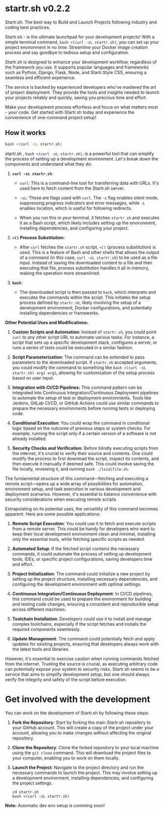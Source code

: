 # startr.sh v0.2.2

Startr.sh: The best way to Build and Launch Projects following industry and coding best practices. 

Startr.sh - is the ultimate launchpad for your development projects! With a simple terminal command, `bash <(curl -sL startr.sh)`, you can set up your project environment in no time. Streamline your Docker image creation process and say goodbye to tedious setup and configuration.

Startr.sh is designed to enhance your development workflow, regardless of the framework you use. It supports popular languages and frameworks such as Python, Django, Flask, Node, and Startr.Style CSS, ensuring a seamless and efficient experience.

The service is backed by experienced developers who've mastered the art of project deployment. They provide the tools and insights needed to launch your projects reliably and quickly, saving you precious time and effort.

Make your development process effortless and focus on what matters most - your code. Get started with Startr.sh today and experience the convenience of one-command project setup!

## How it works

```sh
bash <(curl -sL startr.sh)
```

startr.sh , `bash <(curl -sL startr.sh)`, is a powerful tool that can simplify the process of setting up a development environment. Let's break down the components and understand what they do:


1. **`curl -sL startr.sh`**: 
      - `curl`: This is a command-line tool for transferring data with URLs. It's used here to fetch content from the Startr.sh server.

   - `-sL`: These are flags used with `curl`. The `-s` flag enables silent mode, suppressing progress indicators and error messages, while `-L` enables location, which is useful for following redirects.

   - When you run this in your terminal, it fetches `startr.sh` and executes it as a Bash script, which likely includes setting up the environment, installing dependencies, and configuring your project.


2. **`<()` Process Substitution**: 
   - After `curl` fetches the `startr.sh` script, `<()` (process substitution) is used. This is a feature of Bash and other shells that allows the output of a command (in this case, `curl -sL startr.sh`) to be used as a file input. Instead of saving the downloaded content to a file and then executing that file, process substitution handles it all in memory, making the operation more streamlined.

3. **`bash`**: 
   - The downloaded script is then passed to `bash`, which interprets and executes the commands within the script. This initiates the setup process defined by `startr.sh`, likely involving the setup of a development environment, Docker configurations, and potentially installing dependencies or frameworks.

**Other Potential Uses and Modifications:**

1. **Custom Scripts and Automation:**
   Instead of `startr.sh`, you could point `curl` to any other script URL to automate various tasks. For instance, a script that sets up a specific development stack, configures a server, or runs a series of tests could be executed in a similar fashion.

2. **Script Parameterization:**
   The command can be extended to pass parameters to the downloaded script. If `startr.sh` accepted arguments, you could modify the command to something like `bash <(curl -sL startr.sh) arg1 arg2`, allowing for customization of the setup process based on user input.

3. **Integration with CI/CD Pipelines:**
   This command pattern can be integrated into Continuous Integration/Continuous Deployment pipelines to automate the setup of test or deployment environments. Tools like Jenkins, GitLab CI/CD, or GitHub Actions could use similar commands to prepare the necessary environments before running tests or deploying code.

4. **Conditional Execution:**
   You could wrap the command in conditional logic based on the outcome of previous steps or system checks. For example, running the script only if a certain version of a software is not already installed.

5. **Security Checks and Verification:**
   Before blindly executing scripts from the internet, it's crucial to verify their source and contents. One could modify the process to first download the script, inspect its contents, and then execute it manually if deemed safe. This could involve saving the file locally, reviewing it, and running `bash ./localfile.sh`.

The fundamental structure of this command—fetching and executing a remote script—opens up a wide array of possibilities for automation, environment setup, and task execution in various development and deployment scenarios. However, it's essential to balance convenience with security considerations when executing remote scripts.




Extrapolating on its potential uses, the versatility of this command becomes apparent. Here are some possible applications:

1. **Remote Script Execution**: You could use it to fetch and execute scripts from a remote server. This could be handy for developers who want to keep their local development environment clean and minimal, installing only the essential tools, while fetching specific scripts as needed.

2. **Automated Setup**: If the fetched script contains the necessary commands, it could automate the process of setting up development tools, IDEs, or specific project configurations, saving developers time and effort.

3. **Project Initialization**: The command could initialize a new project by setting up the project structure, installing necessary dependencies, and configuring the development environment with optimal settings.

4. **Continuous Integration/Continuous Deployment**: In CI/CD pipelines, this command could be used to prepare the environment for building and testing code changes, ensuring a consistent and reproducible setup across different machines.

5. **Toolchain Installation**: Developers could use it to install and manage complex toolchains, especially if the script fetches and installs the required components seamlessly.

6. **Update Management**: The command could potentially fetch and apply updates for existing projects, ensuring that developers always work with the latest tools and libraries.

However, it's essential to exercise caution when running commands fetched from the internet. Trusting the source is crucial, as executing arbitrary code can potentially expose your system to security risks. Startr.sh seems to be a service that aims to simplify development setup, but one should always verify the integrity and safety of the script before execution.


# Get involved with the development

You can work on the development of Startr.sh by following these steps:

1. **Fork the Repository**: Start by forking the main Startr.sh repository to your GitHub account. This will create a copy of the project under your account, allowing you to make changes without affecting the original repository.

2. **Clone the Repository**: Clone the forked repository to your local machine using the `git clone` command. This will download the project files to your computer, enabling you to work on them locally.

3. **Launch the Project**: Navigate to the project directory and run the necessary commands to launch the project. This may involve setting up a development environment, installing dependencies, and configuring the project settings.

   ```
   cd startr.sh
   bash <(curl -sL startr.sh)
   ```

**Note:** Automatic dev env setup is comming soon!